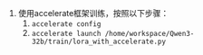 1. 使用accelerate框架训练，按照以下步骤：
    1. `accelerate config`
    2. `accelerate launch /home/workspace/Qwen3-32b/train/lora_with_accelerate.py`